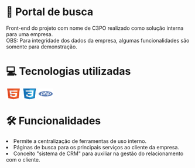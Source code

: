 # 🔭 Portal de busca
Front-end do projeto com nome de C3PO realizado como solução interna para uma empresa.<br>
OBS: Para integridade dos dados da empresa, algumas funcionalidades são somente para demonstração.

# 💻 Tecnologias utilizadas
<div align="left">
 <img align="center" alt="HTML" height="30" width="40" src="https://raw.githubusercontent.com/devicons/devicon/master/icons/html5/html5-original.svg">
 <img align="center" alt="CSS" height="30" width="40" src="https://raw.githubusercontent.com/devicons/devicon/master/icons/css3/css3-original.svg">
 <img align="center" alt="Php" height="30" width="40" src="https://raw.githubusercontent.com/devicons/devicon/master//icons/php/php-plain.svg">
</div>

# 🛠️ Funcionalidades
<li> Permite a centralização de ferramentas de uso interno.</li>
<li> Páginas de busca para os principais serviços ao cliente da empresa.</li>
<li> Conceito "sistema de CRM" para auxiliar na gestão do relacionamento com o cliente.</li>


